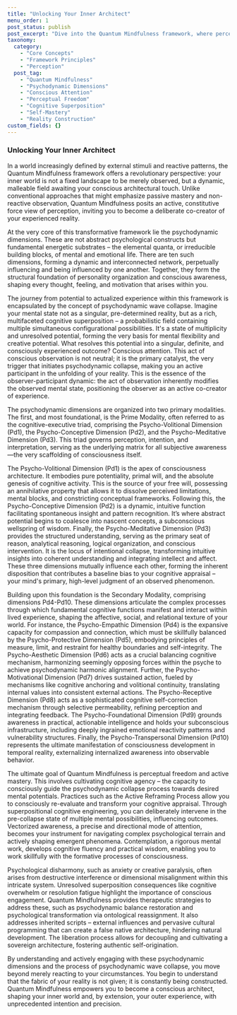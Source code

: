 ```yaml
---
title: "Unlocking Your Inner Architect"
menu_order: 1
post_status: publish
post_excerpt: "Dive into the Quantum Mindfulness framework, where perception is not a passive reception but an active, constitutive force shaping your reality. Discover how your psychodynamic dimensions interact to influence emotions, thoughts, and motivations, and learn to harness conscious attention to become the architect of your own profound experience, transcending inherited patterns."
taxonomy:
  category:
    - "Core Concepts"
    - "Framework Principles"
    - "Perception"
  post_tag:
    - "Quantum Mindfulness"
    - "Psychodynamic Dimensions"
    - "Conscious Attention"
    - "Perceptual Freedom"
    - "Cognitive Superposition"
    - "Self-Mastery"
    - "Reality Construction"
custom_fields: {}
---
```


### Unlocking Your Inner Architect

In a world increasingly defined by external stimuli and reactive patterns, the Quantum Mindfulness framework offers a revolutionary perspective: your inner world is not a fixed landscape to be merely observed, but a dynamic, malleable field awaiting your conscious architectural touch. Unlike conventional approaches that might emphasize passive mastery and non-reactive observation, Quantum Mindfulness posits an active, constitutive force view of perception, inviting you to become a deliberate co-creator of your experienced reality.

At the very core of this transformative framework lie the psychodynamic dimensions. These are not abstract psychological constructs but fundamental energetic substrates – the elemental quanta, or irreducible building blocks, of mental and emotional life. There are ten such dimensions, forming a dynamic and interconnected network, perpetually influencing and being influenced by one another. Together, they form the structural foundation of personality organization and conscious awareness, shaping every thought, feeling, and motivation that arises within you.

The journey from potential to actualized experience within this framework is encapsulated by the concept of psychodynamic wave collapse. Imagine your mental state not as a singular, pre-determined reality, but as a rich, multifaceted cognitive superposition – a probabilistic field containing multiple simultaneous configurational possibilities. It's a state of multiplicity and unresolved potential, forming the very basis for mental flexibility and creative potential. What resolves this potential into a singular, definite, and consciously experienced outcome? Conscious attention. This act of conscious observation is not neutral; it is the primary catalyst, the very trigger that initiates psychodynamic collapse, making you an active participant in the unfolding of your reality. This is the essence of the observer-participant dynamic: the act of observation inherently modifies the observed mental state, positioning the observer as an active co-creator of experience.

The psychodynamic dimensions are organized into two primary modalities. The first, and most foundational, is the Prime Modality, often referred to as the cognitive-executive triad, comprising the Psycho-Volitional Dimension (Pd1), the Psycho-Conceptive Dimension (Pd2), and the Psycho-Meditative Dimension (Pd3). This triad governs perception, intention, and interpretation, serving as the underlying matrix for all subjective awareness—the very scaffolding of consciousness itself.

The Psycho-Volitional Dimension (Pd1) is the apex of consciousness architecture. It embodies pure potentiality, primal will, and the absolute genesis of cognitive activity. This is the source of your free will, possessing an annihilative property that allows it to dissolve perceived limitations, mental blocks, and constricting conceptual frameworks. Following this, the Psycho-Conceptive Dimension (Pd2) is a dynamic, intuitive function facilitating spontaneous insight and pattern recognition. It’s where abstract potential begins to coalesce into nascent concepts, a subconscious wellspring of wisdom. Finally, the Psycho-Meditative Dimension (Pd3) provides the structured understanding, serving as the primary seat of reason, analytical reasoning, logical organization, and conscious intervention. It is the locus of intentional collapse, transforming intuitive insights into coherent understanding and integrating intellect and affect. These three dimensions mutually influence each other, forming the inherent disposition that contributes a baseline bias to your cognitive appraisal – your mind's primary, high-level judgment of an observed phenomenon.

Building upon this foundation is the Secondary Modality, comprising dimensions Pd4-Pd10. These dimensions articulate the complex processes through which fundamental cognitive functions manifest and interact within lived experience, shaping the affective, social, and relational texture of your world. For instance, the Psycho-Empathic Dimension (Pd4) is the expansive capacity for compassion and connection, which must be skillfully balanced by the Psycho-Protective Dimension (Pd5), embodying principles of measure, limit, and restraint for healthy boundaries and self-integrity. The Psycho-Aesthetic Dimension (Pd6) acts as a crucial balancing cognitive mechanism, harmonizing seemingly opposing forces within the psyche to achieve psychodynamic harmonic alignment. Further, the Psycho-Motivational Dimension (Pd7) drives sustained action, fueled by mechanisms like cognitive anchoring and volitional continuity, translating internal values into consistent external actions. The Psycho-Receptive Dimension (Pd8) acts as a sophisticated cognitive self-correction mechanism through selective permeability, refining perception and integrating feedback. The Psycho-Foundational Dimension (Pd9) grounds awareness in practical, actionable intelligence and holds your subconscious infrastructure, including deeply ingrained emotional reactivity patterns and vulnerability structures. Finally, the Psycho-Transpersonal Dimension (Pd10) represents the ultimate manifestation of consciousness development in temporal reality, externalizing internalized awareness into observable behavior.

The ultimate goal of Quantum Mindfulness is perceptual freedom and active mastery. This involves cultivating cognitive agency – the capacity to consciously guide the psychodynamic collapse process towards desired mental potentials. Practices such as the Active Reframing Process allow you to consciously re-evaluate and transform your cognitive appraisal. Through superpositional cognitive engineering, you can deliberately intervene in the pre-collapse state of multiple mental possibilities, influencing outcomes. Vectorized awareness, a precise and directional mode of attention, becomes your instrument for navigating complex psychological terrain and actively shaping emergent phenomena. Contemplation, a rigorous mental work, develops cognitive fluency and practical wisdom, enabling you to work skillfully with the formative processes of consciousness.

Psychological disharmony, such as anxiety or creative paralysis, often arises from destructive interference or dimensional misalignment within this intricate system. Unresolved superposition consequences like cognitive overwhelm or resolution fatigue highlight the importance of conscious engagement. Quantum Mindfulness provides therapeutic strategies to address these, such as psychodynamic balance restoration and psychological transformation via ontological reassignment. It also addresses inherited scripts – external influences and pervasive cultural programming that can create a false native architecture, hindering natural development. The liberation process allows for decoupling and cultivating a sovereign architecture, fostering authentic self-origination.

By understanding and actively engaging with these psychodynamic dimensions and the process of psychodynamic wave collapse, you move beyond merely reacting to your circumstances. You begin to understand that the fabric of your reality is not given; it is constantly being constructed. Quantum Mindfulness empowers you to become a conscious architect, shaping your inner world and, by extension, your outer experience, with unprecedented intention and precision.